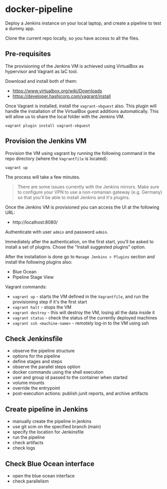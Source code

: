 # docker-pipeline

Deploy a Jenkins instance on your local laptop, and create a pipeline to test a dummy app.

Clone the current repo locally, so you have access to all the files.

## Pre-requisites

The provisioning of the Jenkins VM is achieved using VirtualBox as hypervisor and Vagrant as IaC tool.

Download and install both of them:
- https://www.virtualbox.org/wiki/Downloads
- https://developer.hashicorp.com/vagrant/install

Once Vagrant is installed, install the `vagrant-vbguest` also. This plugin will handle the installation of the VirtualBox guest additions automatically. This will allow us to share the local folder with the Jenkins VM.

`vagrant plugin install vagrant-vbguest`

## Provision the Jenkins VM

Provision the VM using vagrant by running the following command in the repo directory (where the `Vagrantfile` is located):

`vagrant up`

The process will take a few minutes.

> There are some issues currently with the Jenkins mirrors. Make sure to configure your VPN to use a non-romanian gateway (e.g. Germany) so that you'll be able to install Jenkins and it's plugins.

Once the Jenkins VM is provisioned you can access the UI at the following URL:

- http://localhost:8080/

Authenticate with user `admin` and password `admin`.

Immediately after the authentication, on the first start, you'll be asked to install a set of plugins. Chose the "Install suggested plugins" option.

After the installation is done go to `Manage Jenkins > Plugins` section and install the following plugins also:

- Blue Ocean
- Pipeline Stage View

Vagrant commands:
- `vagrant up` - starts the VM defined in the `Vagrantfile`, and run the provisioning step if it's the first start
- `vagrant halt` - stops the VM
- `vagrant destroy` - this will destroy the VM, losing all the data inside it
- `vagrant status` - check the status of the currently deployed machines
- `vagrant ssh <machine-name>` - remotely log-in to the VM using ssh

## Check Jenkinsfile

- observe the pipeline structure
- options for the pipeline
- define stages and steps
- observe the parallel steps option
- docker commands using the shell execution
- user and group id passed to the container when started
- volume mounts
- override the entrypoint
- post-execution actions: publish junit reports, and archive artifacts

## Create pipeline in Jenkins

- manually create the pipeline in jenkins
- use git scm on the specified branch (main)
- specify the location for Jenkinsfile
- run the pipeline
- check artifacts
- check logs

## Check Blue Ocean interface

- open the blue ocean interface
- check parallelism
